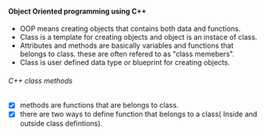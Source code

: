 #### Object Oriented programming using C++

* OOP means creating objects that contains both data and functions.
* Class is a template for creating objects and object is an instace of class.
* Attributes and methods are basically variables and functions that belongs to class. these are often refered to as "class memebers".
* Class is user defined data type or blueprint for creating objects.

###### C++ class methods

* [X] methods are functions that are belongs to class.
* [X] there are two ways to define function that belongs to a class( Inside and outside class defintions).
